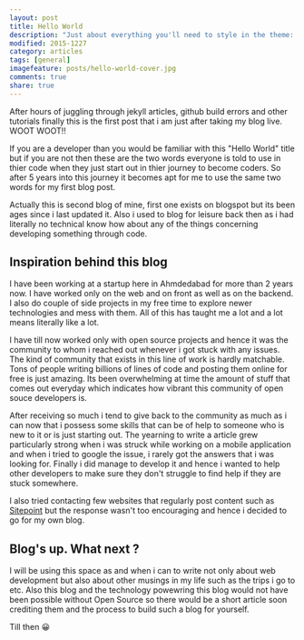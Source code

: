 ```yaml
---
layout: post
title: Hello World
description: "Just about everything you'll need to style in the theme: headings, paragraphs, blockquotes, tables, code blocks, and more."
modified: 2015-1227
category: articles
tags: [general]
imagefeature: posts/hello-world-cover.jpg
comments: true
share: true
---
```


After hours of juggling through jekyll articles, github build errors and other tutorials finally this is the first post that i am just after taking my blog live. WOOT WOOT!!

If you are a developer than you would be familiar with this "Hello World" title but if you are not then these are the two words everyone is told to use in thier code when they just start out in thier journey to become coders. So after 5 years into this journey it becomes apt for me to use the same two words for my first blog post.

Actually this is second blog of mine, first one exists on blogspot but its been ages since i last updated it. Also i used to blog for leisure back then as i had literally no technical know how about any of the things concerning developing something through code.

## Inspiration behind this blog

I have been working at a startup here in Ahmdedabad for more than 2 years now. I have worked only on the web and on front as well as on the backend. I also do couple of side projects in my free time to explore newer technologies and mess with them. All of this has taught me a lot and a lot means literally like a lot.

I have till now worked only with open source projects and hence it was the community to whom i reached out whenever i got stuck with any issues. The kind of community that exists in this line of work is hardly matchable. Tons of people writing billions of lines of code and posting them online for free is just amazing. Its been overwhelming at time the amount of stuff that comes out everyday which indicates how vibrant this community of open souce developers is.

After receiving so much i tend to give back to the community as much as i can now that i possess some skills that can be of help to someone who is new to it or is just starting out. The yearning to write a article grew particularly strong when i was struck while working on a mobile application and when i tried to google the issue, i rarely got the answers that i was looking for. Finally i did manage to develop it and hence i wanted to help other developers to make sure they don't struggle to find help if they are stuck somewhere.

I also tried contacting few websites that regularly post content such as [Sitepoint](http://sitepoint.com) but the response wasn't too encouraging and hence i decided to go for my own blog.

## Blog's up. What next ?

I will be using this space as and when i can to write not only about web development but also about other musings in my life such as the trips i go to etc. Also this blog and the technology powewring this blog would not have been possible without Open Source so there would be a short article soon crediting them and the process to build such a blog for yourself.

Till then 😀